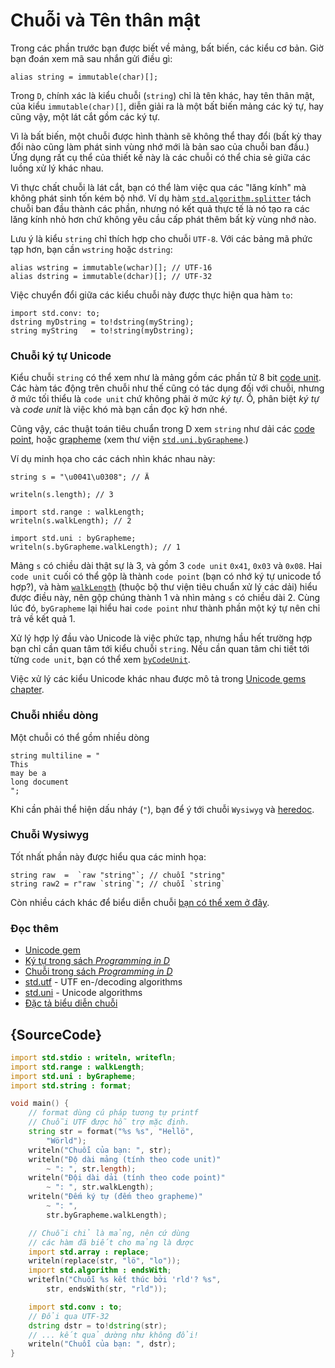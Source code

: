 # Chuỗi và Tên thân mật

Trong các phần trước bạn được biết về mảng, bất biến, các kiểu cơ bản.
Giờ bạn đoán xem mã sau nhắn gửi điều gì:

    alias string = immutable(char)[];

Trong `D`, chính xác là kiểu chuỗi (`string`) chỉ là tên khác, hay tên
thân mật, của kiểu `immutable(char)[]`, diễn giải ra là một bất biến
mảng các ký tự, hay cũng vậy, một lát cắt gồm các ký tự.

Vì là bất biến, một chuỗi được hình thành sẽ không thể thay đổi
(bất kỳ thay đổi nào cũng làm phát sinh vùng nhớ mới là bản sao của chuỗi ban đầu.)
Ứng dụng rất cụ thể của thiết kế này là các chuỗi có thể chia sẻ giữa
các luồng xử lý khác nhau.

Vì thực chất chuỗi là lát cắt, bạn có thể làm việc qua các "lăng kính"
mà không phát sinh tốn kém bộ nhớ.
Ví dụ hàm [`std.algorithm.splitter`](https://dlang.org/phobos/std_algorithm_iteration.html#.splitter)
tách chuỗi ban đầu thành các phần, nhưng nó kết quả thực tế là nó tạo
ra các lăng kính nhỏ hơn chứ không yêu cầu cấp phát thêm bất kỳ vùng nhớ nào.

Lưu ý là kiểu `string` chỉ thích hợp cho chuỗi `UTF-8`.
Với các bảng mã phức tạp hơn, bạn cần `wstring` hoặc `dstring`:

    alias wstring = immutable(wchar)[]; // UTF-16
    alias dstring = immutable(dchar)[]; // UTF-32

Việc chuyển đổi giữa các kiểu chuỗi này được thực hiện qua hàm `to`:

    import std.conv: to;
    dstring myDstring = to!dstring(myString);
    string myString   = to!string(myDstring);

### Chuỗi ký tự Unicode

Kiểu chuỗi `string` có thể xem như là mảng gồm các phần tử 8 bit
[code unit](http://unicode.org/glossary/#code_unit). Các hàm tác động trên
chuỗi như thế cũng có tác dụng đối với chuỗi, nhưng ở mức tối thiểu
là `code unit` chứ không phải ở mức _ký tự_. Ồ, phân biệt _ký tự_
và _code unit_ là việc khó mà bạn cần đọc kỹ hơn nhé.

Cũng vậy, các thuật toán tiêu chuẩn trong D xem `string` như dải các
[code point](http://unicode.org/glossary/#code_point),
hoặc [grapheme](http://unicode.org/glossary/#grapheme)
(xem thư viện [`std.uni.byGrapheme`](https://dlang.org/library/std/uni/by_grapheme.html).)

Ví dụ minh họa cho các cách nhìn khác nhau này:

    string s = "\u0041\u0308"; // Ä

    writeln(s.length); // 3

    import std.range : walkLength;
    writeln(s.walkLength); // 2

    import std.uni : byGrapheme;
    writeln(s.byGrapheme.walkLength); // 1

Mảng `s` có chiều dài thật sự là 3, và gồm 3 `code unit`
`0x41`, `0x03` và `0x08`.
Hai `code unit` cuối có thể gộp là thành `code point` (bạn có nhớ ký tự unicode tổ hợp?),
và hàm
[`walkLength`](https://dlang.org/library/std/range/primitives/walk_length.html)
(thuộc bộ thư viện tiêu chuẩn xử lý các dải) hiểu được điều này, nên
gộp chúng thành 1 và nhìn mảng `s` có chiều dài 2.
Cùng lúc đó, `byGrapheme` lại hiểu hai `code point` như thành phần một ký tự
nên chỉ trả về kết quả 1.

Xử lý hợp lý đầu vào Unicode là việc phức tạp, nhưng hầu hết trường hợp
bạn chỉ cần quan tâm tới kiểu chuỗi `string`. Nếu cần quan tâm chi tiết
tới từng `code unit`, bạn có thể xem
[`byCodeUnit`](http://dlang.org/phobos/std_utf.html#.byCodeUnit).

Việc xử lý các kiểu Unicode khác nhau được mô tả trong
[Unicode gems chapter](gems/unicode).

### Chuỗi nhiều dòng

Một chuỗi có thể gồm nhiều dòng

    string multiline = "
    This
    may be a
    long document
    ";

Khi cần phải thể hiện dấu nháy (`"`), bạn để ý tới chuỗi `Wysiwyg`
và [heredoc](http://dlang.org/spec/lex.html#delimited_strings).

### Chuỗi Wysiwyg

Tốt nhất phần này được hiểu qua các minh họa:

    string raw  =  `raw "string"`; // chuỗi "string"
    string raw2 = r"raw `string`"; // chuỗi `string`

Còn nhiều cách khác để biểu diễn chuỗi [bạn có thể xem ở đây](https://dlang.org/spec/lex.html#string_literals).

### Đọc thêm

- [Unicode gem](gems/unicode)
- [Ký tự trong sách _Programming in D_](http://ddili.org/ders/d.en/characters.html)
- [Chuỗi trong sách _Programming in D_](http://ddili.org/ders/d.en/strings.html)
- [std.utf](http://dlang.org/phobos/std_utf.html) - UTF en-/decoding algorithms
- [std.uni](http://dlang.org/phobos/std_uni.html) - Unicode algorithms
- [Đặc tả biểu diễn chuỗi](http://dlang.org/spec/lex.html#string_literals)

## {SourceCode}

```d
import std.stdio : writeln, writefln;
import std.range : walkLength;
import std.uni : byGrapheme;
import std.string : format;

void main() {
    // format dùng cú pháp tương tự printf
    // Chuỗi UTF được hỗ trợ mặc định.
    string str = format("%s %s", "Hellö",
        "Wörld");
    writeln("Chuỗi của bạn: ", str);
    writeln("Độ dài mảng (tính theo code unit)"
        ~ ": ", str.length);
    writeln("Đội dài dải (tính theo code point)"
        ~ ": ", str.walkLength);
    writeln("Đếm ký tự (đếm theo grapheme)"
        ~ ": ",
        str.byGrapheme.walkLength);

    // Chuỗi chỉ là mảng, nên cứ dùng
    // các hàm đã biết cho mảng là được
    import std.array : replace;
    writeln(replace(str, "lö", "lo"));
    import std.algorithm : endsWith;
    writefln("Chuỗi %s kết thúc bởi 'rld'? %s",
        str, endsWith(str, "rld"));

    import std.conv : to;
    // Đổi qua UTF-32
    dstring dstr = to!dstring(str);
    // ... kết quả dường như không đổi!
    writeln("Chuỗi của bạn: ", dstr);
}
```
